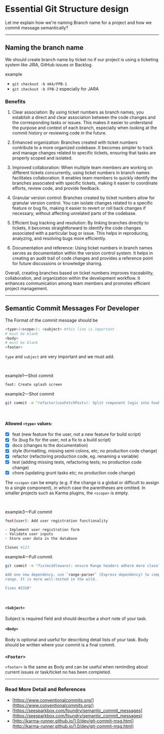 # Essential Git Structure design

Let me explain how we're naming Branch name for a project and how we commit message semantically?

___

## Naming the branch name

We should create branch name by ticket no if our project is using a ticketing system like JIRA, GitHub issues or Backlog.

example

- `git checkout -b mkk/FPB-1`
- `git checkout -b FPB-2` especially for JARA

### Benefits

1. Clear association: By using ticket numbers as branch names, you establish a direct and clear association between the code changes and the corresponding tasks or issues. This makes it easier to understand the purpose and context of each branch, especially when looking at the commit history or reviewing code in the future.

2. Enhanced organization: Branches created with ticket numbers contribute to a more organized codebase. It becomes simpler to track and manage changes related to specific tickets, ensuring that tasks are properly scoped and isolated.

3. Improved collaboration: When multiple team members are working on different tickets concurrently, using ticket numbers in branch names facilitates collaboration. It enables team members to quickly identify the branches associated with specific tickets, making it easier to coordinate efforts, review code, and provide feedback.

4. Granular version control: Branches created by ticket numbers allow for granular version control. You can isolate changes related to a specific feature or bug fix, making it easier to revert or roll back changes if necessary, without affecting unrelated parts of the codebase.

5. Efficient bug tracking and resolution: By linking branches directly to tickets, it becomes straightforward to identify the code changes associated with a particular bug or issue. This helps in reproducing, analyzing, and resolving bugs more efficiently.

6. Documentation and reference: Using ticket numbers in branch names serves as documentation within the version control system. It helps in creating an audit trail of code changes and provides a reference point for future discussions or knowledge sharing.

Overall, creating branches based on ticket numbers improves traceability, collaboration, and organization within the development workflow. It enhances communication among team members and promotes efficient project management.

___

## Semantic Commit Messages For Developer

The Format of the commit message should be

```bash
<type>(<scope>): <subject> #this line is important
# must be blank
<body>
# must be blank
<footer>
```

`type` and `subject` are very important and we must add.

<br/>

example1—Shot commit

```bash
feat: Create splash screen
```

example2—Shot commit 

```bash
git commit -m "refactor(useFetchPosts): Split component logic into hook"
```

<br/>

#### Allowed `<type>` values:

-[x] feat (new feature for the user, not a new feature for build script)
-[x] fix (bug fix for the user, not a fix to a build script)
-[x] docs (changes to the documentation)
-[x] style (formatting, missing semi colons, etc; no production code change)
-[x] refactor (refactoring production code, eg. renaming a variable)
-[x] test (adding missing tests, refactoring tests; no production code change)
-[x] chore (updating grunt tasks etc; no production code change)

The `<scope>` can be empty (e.g. if the change is a global or difficult to assign to a single component), in which case the parentheses are omitted. In smaller projects such as Karma plugins, the `<scope>` is empty.

<br/>

example3—Full commit 

```bash
feat(user): Add user registration functionality

- Implement user registration form
- Validate user inputs
- Store user data in the database

Closes #123
```

example4—Full commit

```bash
git commit -m "fix(middleware): ensure Range headers adhere more closely to RFC 2616

Add one new dependency, use `range-parser` (Express dependency) to compute
range. It is more well-tested in the wild.

Fixes #2310"
```

<br/>

#### `<Subject>`

Subject is required field and should describe a short note of your task.

#### `<Body>`

Body is optional and useful for describing detail lists of your task. Body should be written where your commit is a final commit.

### `<Footer>`

`<footer>` is the same as Body and can be useful when reminding about current issues or task/ticket no has been completed.

___

### Read More Detail and References

- [https://www.conventionalcommits.org/](https://www.conventionalcommits.org/)
- [https://seesparkbox.com/foundry/semantic_commit_messages](https://seesparkbox.com/foundry/semantic_commit_messages)
- [http://karma-runner.github.io/1.0/dev/git-commit-msg.html](http://karma-runner.github.io/1.0/dev/git-commit-msg.html)
